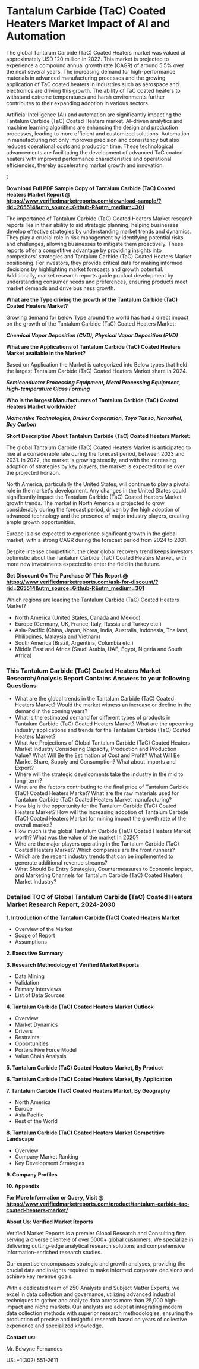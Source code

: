 <meta name="title" content="Global Tantalum Carbide (TaC) Coated Heaters Market Impact of AI and Automation"><meta name="description" content="The global Tantalum Carbide (TaC) Coated Heaters market was valued at approximately USD 120 million in 2022. This market is projected to experience a compound annual g"><meta name="title" content="Tantalum Carbide (TaC) Coated Heaters Market Size, Share, Scope, Trends, Growth, Opportunities, Analysis, Forecast"><h1>Tantalum Carbide (TaC) Coated Heaters Market Impact of AI and Automation</h1><p>The global Tantalum Carbide (TaC) Coated Heaters market was valued at approximately USD 120 million in 2022. This market is projected to experience a compound annual growth rate (CAGR) of around 5.5% over the next several years. The increasing demand for high-performance materials in advanced manufacturing processes and the growing application of TaC coated heaters in industries such as aerospace and electronics are driving this growth. The ability of TaC coated heaters to withstand extreme temperatures and harsh environments further contributes to their expanding adoption in various sectors.</p><p>Artificial Intelligence (AI) and automation are significantly impacting the Tantalum Carbide (TaC) Coated Heaters market. AI-driven analytics and machine learning algorithms are enhancing the design and production processes, leading to more efficient and customized solutions. Automation in manufacturing not only improves precision and consistency but also reduces operational costs and production time. These technological advancements are facilitating the development of advanced TaC coated heaters with improved performance characteristics and operational efficiencies, thereby accelerating market growth and innovation.</p>t</p><p id="" class=""><strong>Download Full PDF Sample Copy of Tantalum Carbide (TaC) Coated Heaters Market Report @ <a href="https://www.verifiedmarketreports.com/download-sample/?rid=265514&utm_source=Github-R&utm_medium=301" target="_blank">https://www.verifiedmarketreports.com/download-sample/?rid=265514&utm_source=Github-R&utm_medium=301</a></strong></p><p>The importance of&nbsp;Tantalum Carbide (TaC) Coated Heaters Market research reports lies in their ability to aid strategic planning, helping businesses develop effective strategies by understanding market trends and dynamics. They play a crucial role in risk management by identifying potential risks and challenges, allowing businesses to mitigate them proactively. These reports offer a competitive advantage by providing insights into competitors' strategies and Tantalum Carbide (TaC) Coated Heaters Market positioning. For investors, they provide critical data for making informed decisions by highlighting market forecasts and growth potential. Additionally, market research reports guide product development by understanding consumer needs and preferences, ensuring products meet market demands and drive business growth.</p><p><strong>What are the&nbsp;Type driving the growth of the Tantalum Carbide (TaC) Coated Heaters Market?</strong></p><p id="" class="">Growing demand for below Type around the world has had a direct impact on the growth of the Tantalum Carbide (TaC) Coated Heaters Market:</p><em><strong>Chemical Vapor Deposition (CVD), Physical Vapor Deposition (PVD)</strong></em></p><strong>What are the&nbsp;Applications&nbsp;of Tantalum Carbide (TaC) Coated Heaters Market available in the Market?</strong></p><p id="" class="">Based on Application the Market is categorized into Below types that held the largest Tantalum Carbide (TaC) Coated Heaters Market share In 2024.</p><em><strong>Semiconductor Processing Equipment, Metal Processing Equipment, High-temperature Glass Forming</strong></em></p><strong>Who is the largest Manufacturers of Tantalum Carbide (TaC) Coated Heaters Market worldwide?</strong></p><p><em><strong>Momentive Technologies, Bruker Corporation, Toyo Tanso, Nanoshel, Bay Carbon</strong></em></p><p id="" class=""><strong>Short Description About Tantalum Carbide (TaC) Coated Heaters Market:</strong></p><p>The global Tantalum Carbide (TaC) Coated Heaters Market is anticipated to rise at a considerable rate during the forecast period, between 2023 and 2031. In 2022, the market is growing steadily, and with the increasing adoption of strategies by key players, the market is expected to rise over the projected horizon.</p><p>North America, particularly the United States, will continue to play a pivotal role in the market's development. Any changes in the United States could significantly impact the Tantalum Carbide (TaC) Coated Heaters Market growth trends. The market in North America is projected to grow considerably during the forecast period, driven by the high adoption of advanced technology and the presence of major industry players, creating ample growth opportunities.</p><p>Europe is also expected to experience significant growth in the global market, with a strong CAGR during the forecast period from 2024 to 2031.</p><p>Despite intense competition, the clear global recovery trend keeps investors optimistic about the Tantalum Carbide (TaC) Coated Heaters Market, with more new investments expected to enter the field in the future.</p><p id="" class=""><strong>Get Discount On The Purchase Of This Report @ <a href="https://www.verifiedmarketreports.com/ask-for-discount/?rid=265514&utm_source=Github-R&utm_medium=301" target="_blank">https://www.verifiedmarketreports.com/ask-for-discount/?rid=265514&utm_source=Github-R&utm_medium=301</a></strong></p>Which regions are leading the Tantalum Carbide (TaC) Coated Heaters Market?</p><ul><li>North America (United States, Canada and Mexico)</li><li>Europe (Germany, UK, France, Italy, Russia and Turkey etc.)</li><li>Asia-Pacific (China, Japan, Korea, India, Australia, Indonesia, Thailand, Philippines, Malaysia and Vietnam)</li><li>South America (Brazil, Argentina, Columbia etc.)</li><li>Middle East and Africa (Saudi Arabia, UAE, Egypt, Nigeria and South Africa)</li></ul><h3 id="" class="">This Tantalum Carbide (TaC) Coated Heaters Market Research/Analysis Report Contains Answers to your following Questions</h3><ul><li>What are the global trends in the Tantalum Carbide (TaC) Coated Heaters Market? Would the market witness an increase or decline in the demand in the coming years?</li><li>What is the estimated demand for different types of products in Tantalum Carbide (TaC) Coated Heaters Market? What are the upcoming industry applications and trends for the Tantalum Carbide (TaC) Coated Heaters Market?</li><li>What Are Projections of Global Tantalum Carbide (TaC) Coated Heaters Market Industry Considering Capacity, Production and Production Value? What Will Be the Estimation of Cost and Profit? What Will Be Market Share, Supply and Consumption? What about imports and Export?</li><li>Where will the strategic developments take the industry in the mid to long-term?</li><li>What are the factors contributing to the final price of Tantalum Carbide (TaC) Coated Heaters Market? What are the raw materials used for Tantalum Carbide (TaC) Coated Heaters Market manufacturing?</li><li>How big is the opportunity for the Tantalum Carbide (TaC) Coated Heaters Market? How will the increasing adoption of Tantalum Carbide (TaC) Coated Heaters Market for mining impact the growth rate of the overall market?</li><li>How much is the global Tantalum Carbide (TaC) Coated Heaters Market worth? What was the value of the market In 2020?</li><li>Who are the major players operating in the Tantalum Carbide (TaC) Coated Heaters Market? Which companies are the front runners?</li><li>Which are the recent industry trends that can be implemented to generate additional revenue streams?</li><li>What Should Be Entry Strategies, Countermeasures to Economic Impact, and Marketing Channels for Tantalum Carbide (TaC) Coated Heaters Market Industry?</li></ul><h3 id="" class="">Detailed TOC of Global Tantalum Carbide (TaC) Coated Heaters Market Research Report, 2024-2030</h3><p id="" class=""><strong>1. Introduction of the Tantalum Carbide (TaC) Coated Heaters Market</strong></p><ul><li>Overview of the Market</li><li>Scope of Report</li><li>Assumptions</li></ul><p id="" class=""><strong>2. Executive Summary</strong></p><p id="" class=""><strong>3. Research Methodology of Verified Market Reports</strong></p><ul><li>Data Mining</li><li>Validation</li><li>Primary Interviews</li><li>List of Data Sources</li></ul><p id="" class=""><strong>4. Tantalum Carbide (TaC) Coated Heaters Market Outlook</strong></p><ul><li>Overview</li><li>Market Dynamics</li><li>Drivers</li><li>Restraints</li><li>Opportunities</li><li>Porters Five Force Model</li><li>Value Chain Analysis</li></ul><p id="" class=""><strong>5. Tantalum Carbide (TaC) Coated Heaters Market, By Product</strong></p><p id="" class=""><strong>6. Tantalum Carbide (TaC) Coated Heaters Market, By Application</strong></p><p id="" class=""><strong>7. Tantalum Carbide (TaC) Coated Heaters Market, By Geography</strong></p><ul><li>North America</li><li>Europe</li><li>Asia Pacific</li><li>Rest of the World</li></ul><p id="" class=""><strong>8. Tantalum Carbide (TaC) Coated Heaters Market Competitive Landscape</strong></p><ul><li>Overview</li><li>Company Market Ranking</li><li>Key Development Strategies</li></ul><p id="" class=""><strong>9. Company Profiles</strong></p><p id="" class=""><strong>10. Appendix</strong></p><p id="" class=""><strong>For More Information or Query, Visit @ <a href="https://www.verifiedmarketreports.com/product/tantalum-carbide-tac-coated-heaters-market/" target="_blank">https://www.verifiedmarketreports.com/product/tantalum-carbide-tac-coated-heaters-market/</a></strong></p><p id="" class=""><strong>About Us: Verified Market Reports</strong></p><p id="" class="">Verified Market Reports is a premier Global Research and Consulting firm serving a diverse clientele of over 5000+ global customers. We specialize in delivering cutting-edge analytical research solutions and comprehensive information-enriched research studies.</p><p id="" class="">Our expertise encompasses strategic and growth analyses, providing the crucial data and insights required to make informed corporate decisions and achieve key revenue goals.</p><p id="" class="">With a dedicated team of 250 Analysts and Subject Matter Experts, we excel in data collection and governance, utilizing advanced industrial techniques to gather and analyze data across more than 25,000 high-impact and niche markets. Our analysts are adept at integrating modern data collection methods with superior research methodologies, ensuring the production of precise and insightful research based on years of collective experience and specialized knowledge.</p><p id="" class=""><strong>Contact us:</strong></p><p id="" class="">Mr. Edwyne Fernandes</p><p id="" class="">US: +1(302) 551-2611</p>
